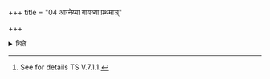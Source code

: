 +++
title = "04 आग्नेय्या गायत्र्या प्रथमाञ्"

+++

<details><summary>थिते</summary>

4. It has been said (in a Brāhmaṇa-text): “He should touch the first layer with a verse addressed to Agni and in Gāyatrī meter."[^1]   

[^1]: See for details TS V.7.1.1.  
</details>
